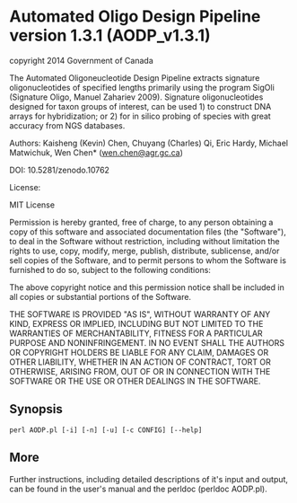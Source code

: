 Automated Oligo Design Pipeline version 1.3.1 (AODP_v1.3.1)
=========================================================
copyright 2014 Government of Canada

The Automated Oligoneucleotide Design Pipeline extracts signature oligonucleotides of specified lengths primarily using the program SigOli (Signature Oligo, Manuel Zahariev 2009). 
Signature oligonucleotides designed for taxon groups of interest, can be used 1) to construct DNA arrays for hybridization; or 2) for in silico probing of species with great accuracy from NGS databases.

Authors: Kaisheng (Kevin) Chen, Chuyang (Charles) Qi, Eric Hardy, Michael Matwichuk, Wen Chen* (wen.chen@agr.gc.ca)

DOI: 10.5281/zenodo.10762

License:

MIT License

Permission is hereby granted, free of charge, to any person obtaining a copy of this software and associated documentation files (the "Software"), to deal in the Software without restriction, including without limitation the rights to use, copy, modify, merge, publish, distribute, sublicense, and/or sell copies of the Software, and to permit persons to whom the Software is furnished to do so, subject to the following conditions:

The above copyright notice and this permission notice shall be included in all copies or substantial portions of the Software.

THE SOFTWARE IS PROVIDED "AS IS", WITHOUT WARRANTY OF ANY KIND, EXPRESS OR IMPLIED, INCLUDING BUT NOT LIMITED TO THE WARRANTIES OF MERCHANTABILITY, FITNESS FOR A PARTICULAR PURPOSE AND NONINFRINGEMENT. IN NO EVENT SHALL THE AUTHORS OR COPYRIGHT HOLDERS BE LIABLE FOR ANY CLAIM, DAMAGES OR OTHER LIABILITY, WHETHER IN AN ACTION OF CONTRACT, TORT OR OTHERWISE, ARISING FROM, OUT OF OR IN CONNECTION WITH THE SOFTWARE OR THE USE OR OTHER DEALINGS IN THE SOFTWARE.


Synopsis
--------

	perl AODP.pl [-i] [-n] [-u] [-c CONFIG] [--help]

More
----

Further instructions, including detailed descriptions of it's input and output, can be found in the 
user's manual and the perldoc (perldoc AODP.pl).




